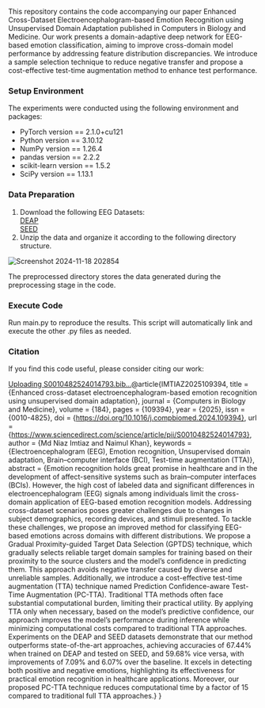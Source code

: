 This repository contains the code accompanying our paper Enhanced Cross-Dataset Electroencephalogram-based Emotion Recognition using Unsupervised Domain Adaptation published in Computers in Biology and Medicine. Our work presents a domain-adaptive deep network for EEG-based emotion classification, aiming to improve cross-domain model performance by addressing feature distribution discrepancies. We introduce a sample selection technique to reduce negative transfer and propose a cost-effective test-time augmentation method to enhance test performance.

### Setup Environment

The experiments were conducted using the following environment and packages:

- PyTorch version == 2.1.0+cu121<br />
- Python version == 3.10.12<br />
- NumPy version == 1.26.4<br />
- pandas version == 2.2.2<br />
- scikit-learn version == 1.5.2<br />
- SciPy version == 1.13.1

### Data Preparation

1.	Download the following EEG Datasets:<br />
 [DEAP](https://www.eecs.qmul.ac.uk/mmv/datasets/deap/download.html)<br />
 [SEED](https://bcmi.sjtu.edu.cn/home/seed/)<br />
2.	Unzip the data and organize it according to the following directory structure.<br />

![Screenshot 2024-11-18 202854](https://github.com/user-attachments/assets/708aa4fd-2070-46bd-b82b-fa11333a210f)

The preprocessed directory stores the data generated during the preprocessing stage in the code.

### Execute Code
Run main.py to reproduce the results. This script will automatically link and execute the other .py files as needed.


### Citation
If you find this code useful, please consider citing our work:


[Uploading S0010482524014793.bib…]()@article{IMTIAZ2025109394,
title = {Enhanced cross-dataset electroencephalogram-based emotion recognition using unsupervised domain adaptation},
journal = {Computers in Biology and Medicine},
volume = {184},
pages = {109394},
year = {2025},
issn = {0010-4825},
doi = {https://doi.org/10.1016/j.compbiomed.2024.109394},
url = {https://www.sciencedirect.com/science/article/pii/S0010482524014793},
author = {Md Niaz Imtiaz and Naimul Khan},
keywords = {Electroencephalogram (EEG), Emotion recognition, Unsupervised domain adaptation, Brain–computer interface (BCI), Test-time augmentation (TTA)},
abstract = {Emotion recognition holds great promise in healthcare and in the development of affect-sensitive systems such as brain–computer interfaces (BCIs). However, the high cost of labeled data and significant differences in electroencephalogram (EEG) signals among individuals limit the cross-domain application of EEG-based emotion recognition models. Addressing cross-dataset scenarios poses greater challenges due to changes in subject demographics, recording devices, and stimuli presented. To tackle these challenges, we propose an improved method for classifying EEG-based emotions across domains with different distributions. We propose a Gradual Proximity-guided Target Data Selection (GPTDS) technique, which gradually selects reliable target domain samples for training based on their proximity to the source clusters and the model’s confidence in predicting them. This approach avoids negative transfer caused by diverse and unreliable samples. Additionally, we introduce a cost-effective test-time augmentation (TTA) technique named Prediction Confidence-aware Test-Time Augmentation (PC-TTA). Traditional TTA methods often face substantial computational burden, limiting their practical utility. By applying TTA only when necessary, based on the model’s predictive confidence, our approach improves the model’s performance during inference while minimizing computational costs compared to traditional TTA approaches. Experiments on the DEAP and SEED datasets demonstrate that our method outperforms state-of-the-art approaches, achieving accuracies of 67.44% when trained on DEAP and tested on SEED, and 59.68% vice versa, with improvements of 7.09% and 6.07% over the baseline. It excels in detecting both positive and negative emotions, highlighting its effectiveness for practical emotion recognition in healthcare applications. Moreover, our proposed PC-TTA technique reduces computational time by a factor of 15 compared to traditional full TTA approaches.}
}


